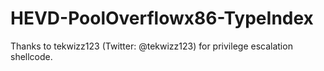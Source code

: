 # HEVD-PoolOverflowx86-TypeIndex

Thanks to tekwizz123 (Twitter: @tekwizz123) for privilege escalation shellcode.